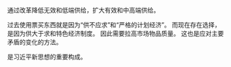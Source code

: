 通过改革降低无效和低端供给，扩大有效和中高端供给。

过去使用票买东西就是因为“供不应求”和“严格的计划经济”。
而现在存在选择，是因为供大于求和特色经济制度。
因此需要拉高市场物品质量。
这也是应对主要矛盾的变化的方法。

是习近平新思想的重要构成。